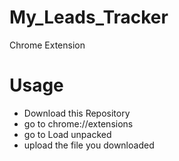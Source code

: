 # My_Leads_Tracker
Chrome Extension 
# Usage
- Download this Repository
- go to chrome://extensions
- go to Load unpacked
- upload the file you downloaded

